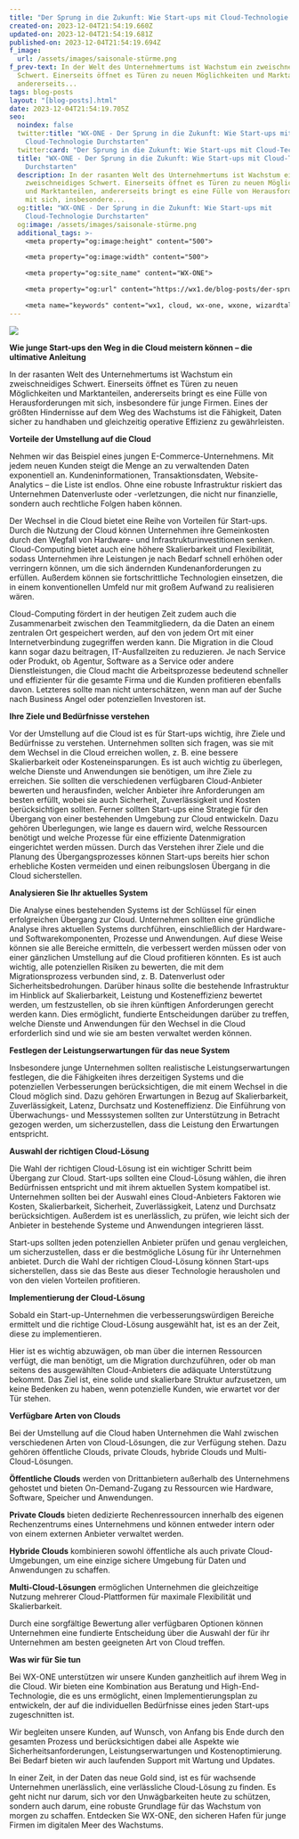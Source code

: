 ```yaml
---
title: "Der Sprung in die Zukunft: Wie Start-ups mit Cloud-Technologie Durchstarten"
created-on: 2023-12-04T21:54:19.660Z
updated-on: 2023-12-04T21:54:19.681Z
published-on: 2023-12-04T21:54:19.694Z
f_image:
  url: /assets/images/saisonale-stürme.png
f_prev-text: In der Welt des Unternehmertums ist Wachstum ein zweischneidiges
  Schwert. Einerseits öffnet es Türen zu neuen Möglichkeiten und Marktanteilen,
  andererseits...
tags: blog-posts
layout: "[blog-posts].html"
date: 2023-12-04T21:54:19.705Z
seo:
  noindex: false
  twitter:title: "WX-ONE - Der Sprung in die Zukunft: Wie Start-ups mit
    Cloud-Technologie Durchstarten"
  twitter:card: "Der Sprung in die Zukunft: Wie Start-ups mit Cloud-Technologie Durchstarten"
  title: "WX-ONE - Der Sprung in die Zukunft: Wie Start-ups mit Cloud-Technologie
    Durchstarten"
  description: In der rasanten Welt des Unternehmertums ist Wachstum ein
    zweischneidiges Schwert. Einerseits öffnet es Türen zu neuen Möglichkeiten
    und Marktanteilen, andererseits bringt es eine Fülle von Herausforderungen
    mit sich, insbesondere...
  og:title: "WX-ONE - Der Sprung in die Zukunft: Wie Start-ups mit
    Cloud-Technologie Durchstarten"
  og:image: /assets/images/saisonale-stürme.png
  additional_tags: >-
    <meta property="og:image:height" content="500">

    <meta property="og:image:width" content="500">

    <meta property="og:site_name" content="WX-ONE">

    <meta property="og:url" content="https://wx1.de/blog-posts/der-sprung-in-die-zukunft-wie-start-ups-mit-cloud-technologie-durchstarten>

    <meta name="keywords" content="wx1, cloud, wx-one, wxone, wizardtales, iaas, saas, paas, kubernetes, infrastructure, datacenter, csp, digitalisierung,sicherheit,cloudsicherheit, cloud-sicherheit, budget, cloudsecurity, cloud-security, cloudcomputing, cloud-computing, startup, start-up, Anleitung">
---
```

![](/assets/images/saisonale-stürme.png)

**Wie junge Start-ups den Weg in die Cloud meistern können – die ultimative Anleitung**

In der rasanten Welt des Unternehmertums ist Wachstum ein zweischneidiges Schwert. Einerseits öffnet es Türen zu neuen Möglichkeiten und Marktanteilen, andererseits bringt es eine Fülle von Herausforderungen mit sich, insbesondere für junge Firmen. Eines der größten Hindernisse auf dem Weg des Wachstums ist die Fähigkeit, Daten sicher zu handhaben und gleichzeitig operative Effizienz zu gewährleisten.

**Vorteile der Umstellung auf die Cloud**

Nehmen wir das Beispiel eines jungen E-Commerce-Unternehmens. Mit jedem neuen Kunden steigt die Menge an zu verwaltenden Daten exponentiell an. Kundeninformationen, Transaktionsdaten, Website-Analytics – die Liste ist endlos. Ohne eine robuste Infrastruktur riskiert das Unternehmen Datenverluste oder -verletzungen, die nicht nur finanzielle, sondern auch rechtliche Folgen haben können.

Der Wechsel in die Cloud bietet eine Reihe von Vorteilen für Start-ups. Durch die Nutzung der Cloud können Unternehmen ihre Gemeinkosten durch den Wegfall von Hardware- und Infrastrukturinvestitionen senken. Cloud-Computing bietet auch eine höhere Skalierbarkeit und Flexibilität, sodass Unternehmen ihre Leistungen je nach Bedarf schnell erhöhen oder verringern können, um die sich ändernden Kundenanforderungen zu erfüllen. Außerdem können sie fortschrittliche Technologien einsetzen, die in einem konventionellen Umfeld nur mit großem Aufwand zu realisieren wären.

Cloud-Computing fördert in der heutigen Zeit zudem auch die Zusammenarbeit zwischen den Teammitgliedern, da die Daten an einem zentralen Ort gespeichert werden, auf den von jedem Ort mit einer Internetverbindung zugegriffen werden kann. Die Migration in die Cloud kann sogar dazu beitragen, IT-Ausfallzeiten zu reduzieren. Je nach Service oder Produkt, ob Agentur, Software as a Service oder andere Dienstleistungen, die Cloud macht die Arbeitsprozesse bedeutend schneller und effizienter für die gesamte Firma und die Kunden profitieren ebenfalls davon. Letzteres sollte man nicht unterschätzen, wenn man auf der Suche nach Business Angel oder potenziellen Investoren ist.

**Ihre Ziele und Bedürfnisse verstehen**

Vor der Umstellung auf die Cloud ist es für Start-ups wichtig, ihre Ziele und Bedürfnisse zu verstehen. Unternehmen sollten sich fragen, was sie mit dem Wechsel in die Cloud erreichen wollen, z. B. eine bessere Skalierbarkeit oder Kosteneinsparungen. Es ist auch wichtig zu überlegen, welche Dienste und Anwendungen sie benötigen, um ihre Ziele zu erreichen. Sie sollten die verschiedenen verfügbaren Cloud-Anbieter bewerten und herausfinden, welcher Anbieter ihre Anforderungen am besten erfüllt, wobei sie auch Sicherheit, Zuverlässigkeit und Kosten berücksichtigen sollten. Ferner sollten Start-ups eine Strategie für den Übergang von einer bestehenden Umgebung zur Cloud entwickeln. Dazu gehören Überlegungen, wie lange es dauern wird, welche Ressourcen benötigt und welche Prozesse für eine effiziente Datenmigration eingerichtet werden müssen. Durch das Verstehen ihrer Ziele und die Planung des Übergangsprozesses können Start-ups bereits hier schon erhebliche Kosten vermeiden und einen reibungslosen Übergang in die Cloud sicherstellen. 

**Analysieren Sie Ihr aktuelles System**

Die Analyse eines bestehenden Systems ist der Schlüssel für einen erfolgreichen Übergang zur Cloud. Unternehmen sollten eine gründliche Analyse ihres aktuellen Systems durchführen, einschließlich der Hardware- und Softwarekomponenten, Prozesse und Anwendungen. Auf diese Weise können sie alle Bereiche ermitteln, die verbessert werden müssen oder von einer gänzlichen Umstellung auf die Cloud profitieren könnten. Es ist auch wichtig, alle potenziellen Risiken zu bewerten, die mit dem Migrationsprozess verbunden sind, z. B. Datenverlust oder Sicherheitsbedrohungen. Darüber hinaus sollte die bestehende Infrastruktur im Hinblick auf Skalierbarkeit, Leistung und Kosteneffizienz bewertet werden, um festzustellen, ob sie ihren künftigen Anforderungen gerecht werden kann. Dies ermöglicht, fundierte Entscheidungen darüber zu treffen, welche Dienste und Anwendungen für den Wechsel in die Cloud erforderlich sind und wie sie am besten verwaltet werden können.

**Festlegen der Leistungserwartungen für das neue System**

Insbesondere junge Unternehmen sollten realistische Leistungserwartungen festlegen, die die Fähigkeiten ihres derzeitigen Systems und die potenziellen Verbesserungen berücksichtigen, die mit einem Wechsel in die Cloud möglich sind. Dazu gehören Erwartungen in Bezug auf Skalierbarkeit, Zuverlässigkeit, Latenz, Durchsatz und Kosteneffizienz. Die Einführung von Überwachungs- und Messsystemen sollten zur Unterstützung in Betracht gezogen werden, um sicherzustellen, dass die Leistung den Erwartungen entspricht.

**Auswahl der richtigen Cloud-Lösung**

Die Wahl der richtigen Cloud-Lösung ist ein wichtiger Schritt beim Übergang zur Cloud. Start-ups sollten eine Cloud-Lösung wählen, die ihren Bedürfnissen entspricht und mit ihrem aktuellen System kompatibel ist. Unternehmen sollten bei der Auswahl eines Cloud-Anbieters Faktoren wie Kosten, Skalierbarkeit, Sicherheit, Zuverlässigkeit, Latenz und Durchsatz berücksichtigen. Außerdem ist es unerlässlich, zu prüfen, wie leicht sich der Anbieter in bestehende Systeme und Anwendungen integrieren lässt.

Start-ups sollten jeden potenziellen Anbieter prüfen und genau vergleichen, um sicherzustellen, dass er die bestmögliche Lösung für ihr Unternehmen anbietet. Durch die Wahl der richtigen Cloud-Lösung können Start-ups sicherstellen, dass sie das Beste aus dieser Technologie herausholen und von den vielen Vorteilen profitieren.

**Implementierung der Cloud-Lösung**

Sobald ein Start-up-Unternehmen die verbesserungswürdigen Bereiche ermittelt und die richtige Cloud-Lösung ausgewählt hat, ist es an der Zeit, diese zu implementieren.

Hier ist es wichtig abzuwägen, ob man über die internen Ressourcen verfügt, die man benötigt, um die Migration durchzuführen, oder ob man seitens des ausgewählten Cloud-Anbieters die adäquate Unterstützung bekommt. Das Ziel ist, eine solide und skalierbare Struktur aufzusetzen, um keine Bedenken zu haben, wenn potenzielle Kunden, wie erwartet vor der Tür stehen.

**Verfügbare Arten von Clouds**

Bei der Umstellung auf die Cloud haben Unternehmen die Wahl zwischen verschiedenen Arten von Cloud-Lösungen, die zur Verfügung stehen. Dazu gehören öffentliche Clouds, private Clouds, hybride Clouds und Multi-Cloud-Lösungen.

**Öffentliche Clouds** werden von Drittanbietern außerhalb des Unternehmens gehostet und bieten On-Demand-Zugang zu Ressourcen wie Hardware, Software, Speicher und Anwendungen.

**Private Clouds** bieten dedizierte Rechenressourcen innerhalb des eigenen Rechenzentrums eines Unternehmens und können entweder intern oder von einem externen Anbieter verwaltet werden.

**Hybride Clouds** kombinieren sowohl öffentliche als auch private Cloud-Umgebungen, um eine einzige sichere Umgebung für Daten und Anwendungen zu schaffen.

**Multi-Cloud-Lösungen** ermöglichen Unternehmen die gleichzeitige Nutzung mehrerer Cloud-Plattformen für maximale Flexibilität und Skalierbarkeit.

Durch eine sorgfältige Bewertung aller verfügbaren Optionen können Unternehmen eine fundierte Entscheidung über die Auswahl der für ihr Unternehmen am besten geeigneten Art von Cloud treffen.

**Was wir für Sie tun** 

Bei WX-ONE unterstützen wir unsere Kunden ganzheitlich auf ihrem Weg in die Cloud. Wir bieten eine Kombination aus Beratung und High-End-Technologie, die es uns ermöglicht, einen Implementierungsplan zu entwickeln, der auf die individuellen Bedürfnisse eines jeden Start-ups zugeschnitten ist. 

Wir begleiten unsere Kunden, auf Wunsch, von Anfang bis Ende durch den gesamten Prozess und berücksichtigen dabei alle Aspekte wie Sicherheitsanforderungen, Leistungserwartungen und Kostenoptimierung. Bei Bedarf bieten wir auch laufenden Support mit Wartung und Updates.

In einer Zeit, in der Daten das neue Gold sind, ist es für wachsende Unternehmen unerlässlich, eine verlässliche Cloud-Lösung zu finden. Es geht nicht nur darum, sich vor den Unwägbarkeiten heute zu schützen, sondern auch darum, eine robuste Grundlage für das Wachstum von morgen zu schaffen. Entdecken Sie WX-ONE, den sicheren Hafen für junge Firmen im digitalen Meer des Wachstums.